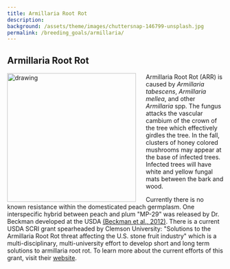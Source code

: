```yaml
---
title: Armillaria Root Rot
description: 
background: /assets/theme/images/chuttersnap-146799-unsplash.jpg
permalink: /breeding_goals/armillaria/
---
```

<!-- Google tag (gtag.js) -->
<script async src="https://www.googletagmanager.com/gtag/js?id=G-5BVF33Z2MC"></script>
<script>
  window.dataLayer = window.dataLayer || [];
  function gtag(){dataLayer.push(arguments);}
  gtag('js', new Date());

  gtag('config', 'G-5BVF33Z2MC');
</script>

## Armillaria Root Rot
<img align=left src="../../assets/theme/images/5601617-PPT.jpg" alt="drawing" width="300" style="padding-right: 20px"/>   

Armillaria Root Rot (ARR) is caused by *Armillaria tabescens*, *Armillaria mellea*, and other *Armillaria* spp. The fungus attacks the vascular cambium of the crown of the tree which effectively girdles the tree. In the fall, clusters of honey colored mushrooms may appear at the base of infected trees. Infected trees will have white and yellow fungal mats between the bark and wood.




Currently there is no known resistance within the domesticated peach germplasm. One interspecific hybrid between peach and plum "MP-29" was released by Dr. Beckman developed at the USDA [(Beckman et al., 2012)](https://hos.ifas.ufl.edu/media/hosifasufledu/stone-fruit/documents/varieties/mp-29-a-clonal-interspecific-hybrid-rootstock-for-peach.pdf). There is a current USDA SCRI grant spearheaded by Clemson University: "Solutions to the Armillaria Root Rot threat affecting the U.S. stone fruit industry" which is a multi-disciplinary, multi-university effort to develop short and long term solutions to armillaria root rot. To learn more about the current efforts of this grant, visit their [website](https://blogs.clemson.edu/arrsolutions/).